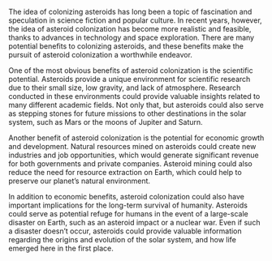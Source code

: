 The idea of colonizing asteroids has long been a topic of fascination and speculation in science fiction and popular culture. In recent years, however, the idea of asteroid colonization has become more realistic and feasible, thanks to advances in technology and space exploration. There are many potential benefits to colonizing asteroids, and these benefits make the pursuit of asteroid colonization a worthwhile endeavor.

One of the most obvious benefits of asteroid colonization is the scientific potential. Asteroids provide a unique environment for scientific research due to their small size, low gravity, and lack of atmosphere. Research conducted in these environments could provide valuable insights related to many different academic fields. Not only that, but asteroids could also serve as stepping stones for future missions to other destinations in the solar system, such as Mars or the moons of Jupiter and Saturn.

Another benefit of asteroid colonization is the potential for economic growth and development. Natural resources mined on asteroids could create new industries and job opportunities, which would generate significant revenue for both governments and private companies. Asteroid mining could also reduce the need for resource extraction on Earth, which could help to preserve our planet’s natural environment.

In addition to economic benefits, asteroid colonization could also have important implications for the long-term survival of humanity. Asteroids could serve as potential refuge for humans in the event of a large-scale disaster on Earth, such as an asteroid impact or a nuclear war. Even if such a disaster doesn’t occur, asteroids could provide valuable information regarding the origins and evolution of the solar system, and how life emerged here in the first place.

